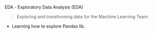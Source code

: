 EDA - Exploratory Data Analysis (EDA)

> Exploring and transforming data for the Machine Learning Team.

- Learning how to explore Pandas lib.